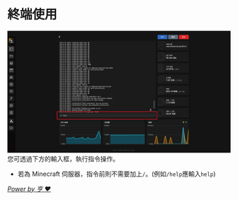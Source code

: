 # 終端使用

![img](/img/panels/1.png)
您可透過下方的輸入框，執行指令操作。
- 若為 Minecraft 伺服器，指令前則不需要加上`/`。(例如`/help`應輸入`help`)


*[Power by 亨 ❤](https://github.com/HansHans135)*